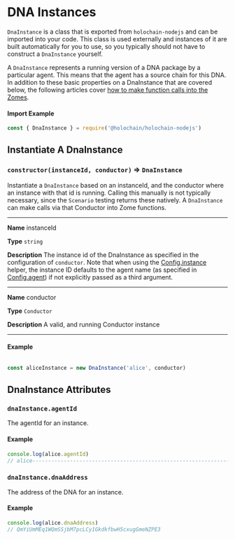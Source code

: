 # DNA Instances

`DnaInstance` is a class that is exported from `holochain-nodejs` and can be imported into your code.
This class is used externally and instances of it are built automatically for you to use, so you typically should not have to construct a `DnaInstance` yourself.

A `DnaInstance` represents a running version of a DNA package by a particular agent. This means that the agent has a source chain for this DNA.
In addition to these basic properties on a DnaInstance that are covered below, the following articles cover [how to make function calls into the Zomes](./nodejs_calling_zome_functions.md).

#### Import Example
```javascript
const { DnaInstance } = require('@holochain/holochain-nodejs')
```

## Instantiate A DnaInstance

### `constructor(instanceId, conductor)` => `DnaInstance`

Instantiate a `DnaInstance` based on an instanceId, and the conductor where an instance with that id is running.
Calling this manually is not typically necessary, since the `Scenario` testing returns these natively.
A `DnaInstance` can make calls via that Conductor into Zome functions.

___
**Name** instanceId

**Type** `string`

**Description** The instance id of the DnaInstance as specified in the configuration of `conductor`. 
Note that when using the [Config.instance](./testing_configuration.md#instances) helper, the instance ID defaults to the agent name (as specified in [Config.agent](./testing_configuration.md#agents)) if not explicitly passed as a third argument.
___
**Name** conductor

**Type** `Conductor`

**Description** A valid, and running Conductor instance
___

#### Example
```javascript

const aliceInstance = new DnaInstance('alice', conductor)
```

## DnaInstance Attributes

### `dnaInstance.agentId`

The agentId for an instance.

#### Example
```javascript
console.log(alice.agentId)
// alice-----------------------------------------------------------------------------AAAIuDJb4M
```

### `dnaInstance.dnaAddress`

The address of the DNA for an instance.

#### Example
```javascript
console.log(alice.dnaAddress)
// QmYiUmMEq1WQmSSjbM7pcLCy1GkdkfbwH5cxugGmeNZPE3
```

